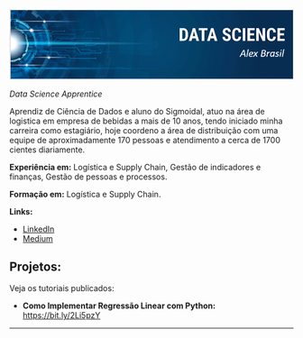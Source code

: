 

<p align="center">
  <img src="banner1.png" > 
</p>


*Data Science Apprentice*


Aprendiz de Ciência de Dados e aluno do Sigmoidal, atuo na área de logistica em empresa de bebidas a mais de 10 anos, tendo iniciado minha carreira como estagiário, hoje coordeno a área de distribuição com uma equipe de aproximadamente 170 pessoas e atendimento a cerca de 1700 cientes diariamente.

**Experiência em:** Logística e Supply Chain, Gestão de indicadores e finanças, Gestão de pessoas e processos.

**Formação  em:** Logística e Supply Chain.

**Links:**
* [LinkedIn](https://www.linkedin.com/in/alex-brasil-a6801568/)
* [Medium](https://medium.com/@arbs.log/)          



## Projetos:
Veja os tutoriais publicados: 

* **Como Implementar Regressão Linear com Python:** https://bit.ly/2Li5pzY

---





